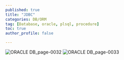 ```yaml
---
published: true
title: "JDBC" 
categories: DB/ORM
tag: [Database, oracle, plsql, procedure] 
toc: true
author_profile: false 

---
```


![ORACLE DB_page-0032](https://github.com/Vida0822/Algorithm/assets/132312673/499c9407-e916-4aab-8174-1b151fb319da)
![ORACLE DB_page-0033](https://github.com/Vida0822/Algorithm/assets/132312673/717e9baa-62f1-4241-8daa-9d230df4f838)
